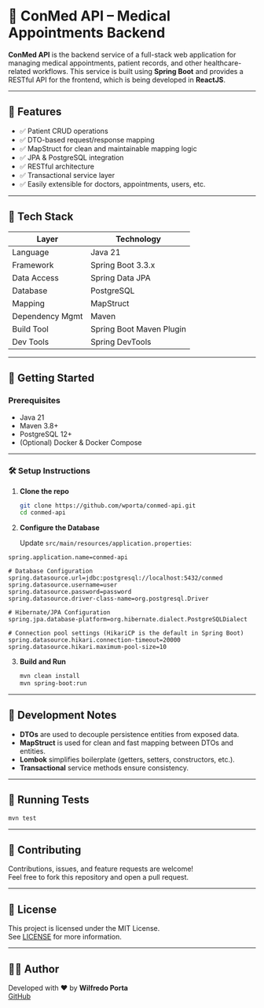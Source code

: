 
# 🏥 ConMed API – Medical Appointments Backend

**ConMed API** is the backend service of a full-stack web application for managing medical appointments, patient records, and other healthcare-related workflows. This service is built using **Spring Boot** and provides a RESTful API for the frontend, which is being developed in **ReactJS**.

---

## 📌 Features

- ✅ Patient CRUD operations
- ✅ DTO-based request/response mapping
- ✅ MapStruct for clean and maintainable mapping logic
- ✅ JPA & PostgreSQL integration
- ✅ RESTful architecture
- ✅ Transactional service layer
- ✅ Easily extensible for doctors, appointments, users, etc.

---

## 🧱 Tech Stack

| Layer         | Technology            |
|---------------|------------------------|
| Language      | Java 21                |
| Framework     | Spring Boot 3.3.x      |
| Data Access   | Spring Data JPA        |
| Database      | PostgreSQL             |
| Mapping       | MapStruct              |
| Dependency Mgmt | Maven                |
| Build Tool    | Spring Boot Maven Plugin |
| Dev Tools     | Spring DevTools        |


---

## 🚀 Getting Started

### Prerequisites

- Java 21
- Maven 3.8+
- PostgreSQL 12+
- (Optional) Docker & Docker Compose

---

### 🛠️ Setup Instructions

1. **Clone the repo**
   ```bash
   git clone https://github.com/wporta/conmed-api.git
   cd conmed-api
   ```

2. **Configure the Database**

   Update `src/main/resources/application.properties`:

```properties
spring.application.name=conmed-api

# Database Configuration
spring.datasource.url=jdbc:postgresql://localhost:5432/conmed
spring.datasource.username=user
spring.datasource.password=password
spring.datasource.driver-class-name=org.postgresql.Driver

# Hibernate/JPA Configuration
spring.jpa.database-platform=org.hibernate.dialect.PostgreSQLDialect

# Connection pool settings (HikariCP is the default in Spring Boot)
spring.datasource.hikari.connection-timeout=20000
spring.datasource.hikari.maximum-pool-size=10
```

3. **Build and Run**

   ```bash
   mvn clean install
   mvn spring-boot:run
   ```

---

## 🔧 Development Notes

- **DTOs** are used to decouple persistence entities from exposed data.
- **MapStruct** is used for clean and fast mapping between DTOs and entities.
- **Lombok** simplifies boilerplate (getters, setters, constructors, etc.).
- **Transactional** service methods ensure consistency.

---

## 🧪 Running Tests

```bash
mvn test
```

---

## 🤝 Contributing

Contributions, issues, and feature requests are welcome!  
Feel free to fork this repository and open a pull request.

---

## 📝 License

This project is licensed under the MIT License.  
See [LICENSE](LICENSE) for more information.

---

## 👨‍💻 Author

Developed with ❤️ by **Wilfredo Porta**  
[GitHub](https://github.com/wporta)
